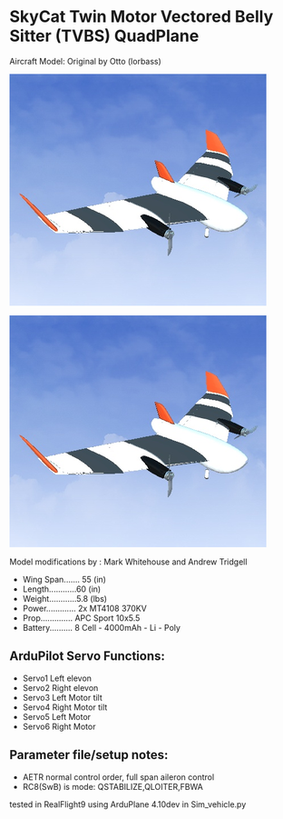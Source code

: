 # SkyCat Twin Motor Vectored Belly Sitter (TVBS) QuadPlane

Aircraft Model: Original by Otto (lorbass)

![JPG](https://github.com/ArduPilot/SITL_Models/raw/master/RealFlight/Released_Models/QuadPlanes/SkyCat_TVBS/SkyCat.jpg)

![](https://github.com/ArduPilot/SITL_Models/raw/master/RealFlight/WIP/hwurzburg/SkyCat_TVBS/SkyCat.jpg)

Model modifications by : Mark Whitehouse and Andrew Tridgell


* Wing Span....... 55 (in)
* Length............60 (in)
* Weight............5.8 (lbs)
* Power............. 2x MT4108 370KV
* Prop.............. APC Sport 10x5.5
* Battery.......... 8 Cell - 4000mAh - Li - Poly


## ArduPilot Servo Functions:
* Servo1		Left elevon
* Servo2		Right elevon
* Servo3		Left Motor tilt
* Servo4		Right Motor tilt
* Servo5		Left Motor
* Servo6		Right Motor



## Parameter file/setup notes:

* AETR normal control order, full span aileron control
* RC8(SwB) is mode: QSTABILIZE,QLOITER,FBWA


tested in RealFlight9 using ArduPlane 4.10dev in Sim_vehicle.py
